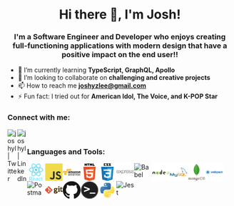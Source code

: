 <div align="center">

# Hi there 👋, I'm Josh!

</div>

<div align="center">

### I'm a Software Engineer and Developer who enjoys creating full-functioning applications with modern design that have a positive impact on the end user!!

</div>

- 🌱 I’m currently learning **TypeScript, GraphQL, Apollo**
- 👯 I’m looking to collaborate on **challenging and creative projects**
- 📫 How to reach me **joshyzlee@gmail.com**
- ⚡ Fun fact: I tried out for **American Idol, The Voice, and K-POP Star**

### Connect with me:

[<img align="left" alt="joshyl | Twitter" width="22px" src="https://raw.githubusercontent.com/rahuldkjain/github-profile-readme-generator/master/src/images/icons/Social/twitter.svg" />][twitter]
[<img align="left" alt="joshyl | LinkedIn" width="22px" src="https://raw.githubusercontent.com/rahuldkjain/github-profile-readme-generator/master/src/images/icons/Social/linked-in-alt.svg" />][linkedin]

<br />

### Languages and Tools:
<img align="left" alt="React" width="40" height="40" src="https://raw.githubusercontent.com/devicons/devicon/master/icons/react/react-original-wordmark.svg" />
<img align="left" alt="Javascript" width="40" height="40" src="https://raw.githubusercontent.com/devicons/devicon/master/icons/javascript/javascript-original.svg" />
<img align="left" alt="AWS" width="40" height="40" src="https://raw.githubusercontent.com/devicons/devicon/master/icons/amazonwebservices/amazonwebservices-original-wordmark.svg" />
<img align="left" alt="HTML" width="40" height="40" src="https://raw.githubusercontent.com/devicons/devicon/master/icons/html5/html5-original-wordmark.svg" />
<img align="left" alt="CSS" width="40" height="40" src="https://raw.githubusercontent.com/devicons/devicon/master/icons/css3/css3-original-wordmark.svg" />
<img align="left" alt="Express" width="40" height="40" src="https://raw.githubusercontent.com/devicons/devicon/master/icons/express/express-original-wordmark.svg" />
<img align="left" alt="Babel" width="40" height="40" src="https://www.vectorlogo.zone/logos/babeljs/babeljs-icon.svg" />
<img align="left" alt="Node.js" width="40" height="40" src="https://raw.githubusercontent.com/devicons/devicon/master/icons/nodejs/nodejs-original-wordmark.svg" />
<img align="left" alt="MySQL" width="40" height="40" src="https://raw.githubusercontent.com/devicons/devicon/master/icons/mysql/mysql-original-wordmark.svg" />
<img align="left" alt="MongoDB" width="40" height="40" src="https://raw.githubusercontent.com/devicons/devicon/master/icons/mongodb/mongodb-original-wordmark.svg" />
<img align="left" alt="Webpack" width="40" height="40" src="https://raw.githubusercontent.com/devicons/devicon/d00d0969292a6569d45b06d3f350f463a0107b0d/icons/webpack/webpack-original-wordmark.svg" />
<img align="left" alt="Postman" width="40" height="40" src="https://www.vectorlogo.zone/logos/getpostman/getpostman-icon.svg" />
<img align="left" alt="Git" width="40" height="40" src="https://raw.githubusercontent.com/github/explore/80688e429a7d4ef2fca1e82350fe8e3517d3494d/topics/git/git.png" />
<img align="left" alt="GitHub" width="40" height="40" src="https://raw.githubusercontent.com/github/explore/78df643247d429f6cc873026c0622819ad797942/topics/github/github.png" />
<img align="left" alt="Terminal" width="40" height="40" src="https://raw.githubusercontent.com/github/explore/80688e429a7d4ef2fca1e82350fe8e3517d3494d/topics/terminal/terminal.png" />
<img align="left" alt="Python" width="40" height="40" src="https://raw.githubusercontent.com/devicons/devicon/master/icons/python/python-original.svg" />
<img align="left" alt="Jest" width="40" height="40" src="https://www.vectorlogo.zone/logos/jestjsio/jestjsio-icon.svg" />

<br />
<br />

[twitter]: https://twitter.com/notjoshlee
[linkedin]: https://www.linkedin.com/in/joshlee27/
